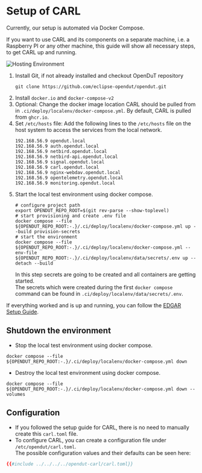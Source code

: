# Setup of CARL

Currently, our setup is automated via Docker Compose.  

If you want to use CARL and its components on a separate machine, i.e. a Raspberry PI 
or any other machine, this guide will show all necessary steps, to get CARL up and running.

![Hosting Environment](../img/opendut-vm-edgar-test-setup.drawio.svg)

1. Install Git, if not already installed and checkout OpenDuT repository
    ```shell
    git clone https://github.com/eclipse-opendut/opendut.git
    ```
2. Install `docker.io` and `docker-compose-v2`
3. Optional: Change the docker image location CARL should be pulled from in `.ci/deploy/localenv/docker-compose.yml`. By default,
CARL is pulled from `ghcr.io`.
4. Set `/etc/hosts` file:
Add the following lines to the `/etc/hosts` file on the host system to access the services from the local network.
    ```shell
    192.168.56.9 opendut.local
    192.168.56.9 auth.opendut.local
    192.168.56.9 netbird.opendut.local
    192.168.56.9 netbird-api.opendut.local
    192.168.56.9 signal.opendut.local
    192.168.56.9 carl.opendut.local
    192.168.56.9 nginx-webdav.opendut.local
    192.168.56.9 opentelemetry.opendut.local
    192.168.56.9 monitoring.opendut.local
    ```
5. Start the local test environment using docker compose.
    ```shell
    # configure project path
    export OPENDUT_REPO_ROOT=$(git rev-parse --show-toplevel)
    # start provisioning and create .env file
    docker compose --file ${OPENDUT_REPO_ROOT:-.}/.ci/deploy/localenv/docker-compose.yml up --build provision-secrets
    # start the environment
    docker compose --file ${OPENDUT_REPO_ROOT:-.}/.ci/deploy/localenv/docker-compose.yml --env-file ${OPENDUT_REPO_ROOT:-.}/.ci/deploy/localenv/data/secrets/.env up --detach --build
    ```
    In this step secrets are going to be created and all containers are getting started. \
    The secrets which were created during the first `docker compose` command can be found in `.ci/deploy/localenv/data/secrets/.env`.

If everything worked and is up and running, you can follow the [EDGAR Setup Guide](../edgar/setup.md).

## Shutdown the environment

* Stop the local test environment using docker compose.
```shell
docker compose --file ${OPENDUT_REPO_ROOT:-.}/.ci/deploy/localenv/docker-compose.yml down
```

* Destroy the local test environment using docker compose.
```shell
docker compose --file ${OPENDUT_REPO_ROOT:-.}/.ci/deploy/localenv/docker-compose.yml down --volumes
```

## Configuration
- If you followed the setup guide for CARL, there is no need to manually create this `carl.toml` file.
- To configure CARL, you can create a configuration file under `/etc/opendut/carl.toml`.  
The possible configuration values and their defaults can be seen here:  
```toml
{{#include ../../../../opendut-carl/carl.toml}}
```
